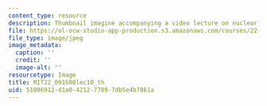 ```yaml
---
content_type: resource
description: Thumbnail imagine accompanying a video lecture on nuclear reactor safety.
file: https://ol-ocw-studio-app-production.s3.amazonaws.com/courses/22-091-nuclear-reactor-safety-spring-2008/51006912d1a0421277897db5e4b7861a_MIT22_091S08lec10_th.jpg
file_type: image/jpeg
image_metadata:
  caption: ''
  credit: ''
  image-alt: ''
resourcetype: Image
title: MIT22_091S08lec10_th
uid: 51006912-d1a0-4212-7789-7db5e4b7861a
---
```

